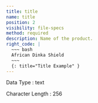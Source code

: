 ```yaml
---
title: title
name: title
position: 2
visibility: file-specs
method: required
description: Name of the product.
right_code: |
  ~~~ bash
  African Dinka Shield
  ~~~
  {: title="Title Example" }
---
```


Data Type
: text

Character Length
: 256

